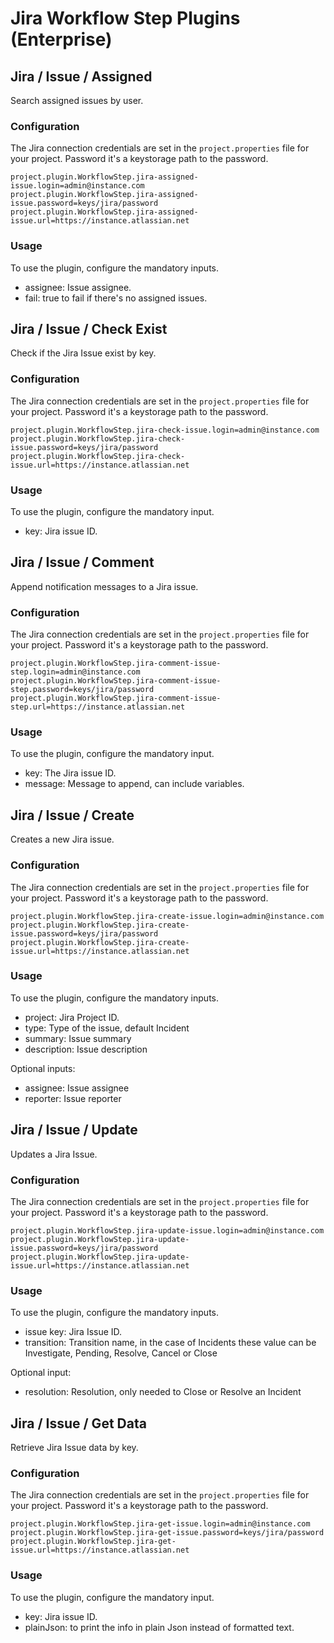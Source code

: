 # Jira Workflow Step Plugins (Enterprise)

## Jira / Issue / Assigned

Search assigned issues by user.

### Configuration

The Jira connection credentials are set in the `project.properties` file
for your project.
Password it's a keystorage path to the password.

```
project.plugin.WorkflowStep.jira-assigned-issue.login=admin@instance.com
project.plugin.WorkflowStep.jira-assigned-issue.password=keys/jira/password
project.plugin.WorkflowStep.jira-assigned-issue.url=https://instance.atlassian.net
```

### Usage

To use the plugin, configure the mandatory inputs.

- assignee: Issue assignee.
- fail: true to fail if there's no assigned issues.

## Jira / Issue / Check Exist

Check if the Jira Issue exist by key.

### Configuration

The Jira connection credentials are set in the `project.properties` file
for your project.
Password it's a keystorage path to the password.

```
project.plugin.WorkflowStep.jira-check-issue.login=admin@instance.com
project.plugin.WorkflowStep.jira-check-issue.password=keys/jira/password
project.plugin.WorkflowStep.jira-check-issue.url=https://instance.atlassian.net
```

### Usage

To use the plugin, configure the mandatory input.

- key: Jira issue ID.

## Jira / Issue / Comment

Append notification messages to a Jira issue.

### Configuration

The Jira connection credentials are set in the `project.properties` file
for your project.
Password it's a keystorage path to the password.

```
project.plugin.WorkflowStep.jira-comment-issue-step.login=admin@instance.com
project.plugin.WorkflowStep.jira-comment-issue-step.password=keys/jira/password
project.plugin.WorkflowStep.jira-comment-issue-step.url=https://instance.atlassian.net
```

### Usage

To use the plugin, configure the mandatory input.

- key: The Jira issue ID.
- message: Message to append, can include variables.

## Jira / Issue / Create

Creates a new Jira issue.

### Configuration

The Jira connection credentials are set in the `project.properties` file
for your project.
Password it's a keystorage path to the password.

```
project.plugin.WorkflowStep.jira-create-issue.login=admin@instance.com
project.plugin.WorkflowStep.jira-create-issue.password=keys/jira/password
project.plugin.WorkflowStep.jira-create-issue.url=https://instance.atlassian.net
```

### Usage

To use the plugin, configure the mandatory inputs.

- project: Jira Project ID.
- type: Type of the issue, default Incident
- summary: Issue summary
- description: Issue description

Optional inputs:

- assignee: Issue assignee
- reporter: Issue reporter

## Jira / Issue / Update

Updates a Jira Issue.

### Configuration

The Jira connection credentials are set in the `project.properties` file
for your project.
Password it's a keystorage path to the password.

```
project.plugin.WorkflowStep.jira-update-issue.login=admin@instance.com
project.plugin.WorkflowStep.jira-update-issue.password=keys/jira/password
project.plugin.WorkflowStep.jira-update-issue.url=https://instance.atlassian.net
```

### Usage

To use the plugin, configure the mandatory inputs.

- issue key: Jira Issue ID.
- transition: Transition name, in the case of Incidents these value can be Investigate, Pending, Resolve, Cancel or Close

Optional input:

- resolution: Resolution, only needed to Close or Resolve an Incident

## Jira / Issue / Get Data

Retrieve Jira Issue data by key.

### Configuration

The Jira connection credentials are set in the `project.properties` file
for your project.
Password it's a keystorage path to the password.

```
project.plugin.WorkflowStep.jira-get-issue.login=admin@instance.com
project.plugin.WorkflowStep.jira-get-issue.password=keys/jira/password
project.plugin.WorkflowStep.jira-get-issue.url=https://instance.atlassian.net
```

### Usage

To use the plugin, configure the mandatory input.

- key: Jira issue ID.
- plainJson: to print the info in plain Json instead of formatted text.

